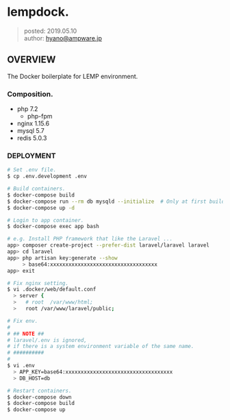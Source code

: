 lempdock.
===============

> posted: 2019.05.10  
> author: hyano@ampware.jp

## OVERVIEW
The Docker boilerplate for LEMP environment.

### Composition.
- php 7.2
  - php-fpm
- nginx 1.15.6
- mysql 5.7
- redis 5.0.3

### DEPLOYMENT
```sh
# Set .env file.
$ cp .env.development .env

# Build containers.
$ docker-compose build
$ docker-compose run --rm db mysqld --initialize  # Only at first build.
$ docker-compose up -d

# Login to app container.
$ docker-compose exec app bash

# e.g. Install PHP framework that like the Laravel ...
app> composer create-project --prefer-dist laravel/laravel laravel
app> cd laravel
app> php artisan key:generate --show
     > base64:xxxxxxxxxxxxxxxxxxxxxxxxxxxxxxxxxxx
app> exit

# Fix nginx setting.
$ vi .docker/web/default.conf
  > server {
  >   # root  /var/www/html;
  >   root /var/www/laravel/public;

# Fix env.
#
# ## NOTE ##
# laravel/.env is ignored,
# if there is a system environment variable of the same name.
# ##########
#
$ vi .env
  > APP_KEY=base64:xxxxxxxxxxxxxxxxxxxxxxxxxxxxxxxxxxx
  > DB_HOST=db

# Restart containers.
$ docker-compose down
$ docker-compose build
$ docker-compose up
```
